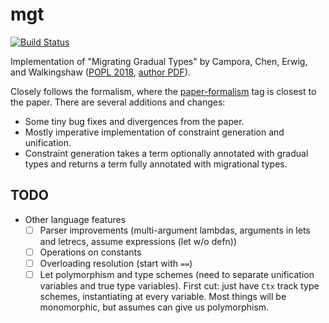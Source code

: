 # mgt
[![Build Status](https://travis-ci.com/mgree/mgt.svg?branch=main)](https://travis-ci.com/mgree/mgt)

Implementation of "Migrating Gradual Types" by Campora, Chen, Erwig, and Walkingshaw ([POPL 2018](https://dl.acm.org/doi/10.1145/3158103), [author PDF](http://web.engr.oregonstate.edu/~walkiner/papers/popl18-migrating-gradual-types.pdf)).

Closely follows the formalism, where the [paper-formalism](https://github.com/mgree/mgt/releases/tag/paper-formalism) tag is closest to the paper. There are several additions and changes:

  - Some tiny bug fixes and divergences from the paper.
  - Mostly imperative implementation of constraint generation and unification.
  - Constraint generation takes a term optionally annotated with gradual types and returns a term fully annotated with migrational types.
  
## TODO

- Other language features
  + [ ] Parser improvements (multi-argument lambdas, arguments in lets and letrecs, assume expressions (let w/o defn))
  + [ ] Operations on constants
  + [ ] Overloading resolution (start with `==`)
  + [ ] Let polymorphism and type schemes (need to separate unification variables and true type variables). First cut: just have `Ctx` track type schemes, instantiating at every variable. Most things will be monomorphic, but assumes can give us polymorphism.